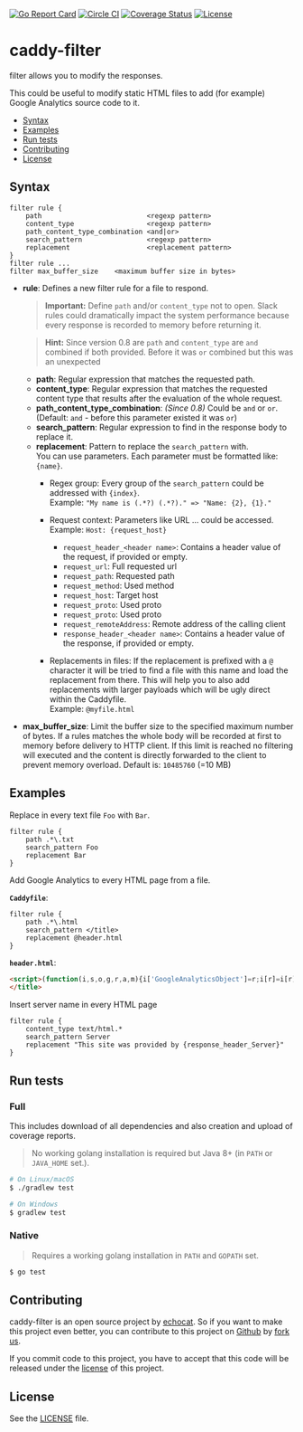 [![Go Report Card](https://goreportcard.com/badge/github.com/echocat/caddy-filter)](https://goreportcard.com/report/github.com/echocat/caddy-filter)
[![Circle CI](https://img.shields.io/circleci/project/echocat/caddy-filter.svg?style=flat-square)](https://circleci.com/gh/echocat/caddy-filter)
[![Coverage Status](https://img.shields.io/coveralls/echocat/caddy-filter/master.svg?style=flat-square)](https://coveralls.io/github/echocat/caddy-filter?branch=master)
[![License](https://img.shields.io/github/license/echocat/caddy-filter.svg?style=flat-square)](LICENSE)

# caddy-filter

filter allows you to modify the responses.

This could be useful to modify static HTML files to add (for example) Google Analytics source code to it.

* [Syntax](#syntax)
* [Examples](#examples)
* [Run tests](#run-tests)
* [Contributing](#contributing)
* [License](#license)

## Syntax

```
filter rule {
    path                          <regexp pattern>
    content_type                  <regexp pattern>
    path_content_type_combination <and|or>
    search_pattern                <regexp pattern>
    replacement                   <replacement pattern>
}
filter rule ...
filter max_buffer_size    <maximum buffer size in bytes>
```

* **rule**: Defines a new filter rule for a file to respond.
    > **Important:** Define ``path`` and/or ``content_type`` not to open. Slack rules could dramatically impact the system performance because every response is recorded to memory before returning it.

    > **Hint:** Since version 0.8 are ``path`` and ``content_type`` are `and` combined if both provided. Before it was `or` combined but this was an unexpected

    * **path**: Regular expression that matches the requested path.
    * **content_type**: Regular expression that matches the requested content type that results after the evaluation of the whole request.
    * **path_content_type_combination**: _(Since 0.8)_ Could be `and` or `or`. (Default: `and` - before this parameter existed it was `or`)
    * **search_pattern**: Regular expression to find in the response body to replace it.
    * **replacement**: Pattern to replace the ``search_pattern`` with. 
        <br>You can use parameters. Each parameter must be formatted like: ``{name}``.
        * Regex group: Every group of the ``search_pattern`` could be addressed with ``{index}``.
          <br>Example: ``"My name is (.*?) (.*?)." => "Name: {2}, {1}."``
        
        * Request context: Parameters like URL ... could be accessed.
          <br>Example: ``Host: {request_host}``
            * ``request_header_<header name>``: Contains a header value of the request, if provided or empty.
            * ``request_url``: Full requested url
            * ``request_path``: Requested path
            * ``request_method``: Used method
            * ``request_host``: Target host
            * ``request_proto``: Used proto
            * ``request_proto``: Used proto
            * ``request_remoteAddress``: Remote address of the calling client
            * ``response_header_<header name>``: Contains a header value of the response, if provided or empty.
        * Replacements in files: If the replacement is prefixed with a ``@`` character it will be tried
           to find a file with this name and load the replacement from there. This will help you to also
           add replacements with larger payloads which will be ugly direct within the Caddyfile.
           <br>Example: ``@myfile.html``
* **max_buffer_size**: Limit the buffer size to the specified maximum number of bytes. If a rules matches the whole body will be recorded at first to memory before delivery to HTTP client. If this limit is reached no filtering will executed and the content is directly forwarded to the client to prevent memory overload. Default is: ``10485760`` (=10 MB)

## Examples

Replace in every text file ``Foo`` with ``Bar``.

```
filter rule {
    path .*\.txt
    search_pattern Foo
    replacement Bar
}
```

Add Google Analytics to every HTML page from a file.

**``Caddyfile``**:
```
filter rule {
    path .*\.html
    search_pattern </title>
    replacement @header.html
}
```

**``header.html``**:
```html
<script>(function(i,s,o,g,r,a,m){i['GoogleAnalyticsObject']=r;i[r]=i[r]||function(){(i[r].q=i[r].q||[]).push(arguments)},i[r].l=1*new Date();a=s.createElement(o),m=s.getElementsByTagName(o)[0];a.async=1;a.src=g;m.parentNode.insertBefore(a,m)})(window,document,'script','//www.google-analytics.com/analytics.js','ga');ga('create', 'UA-12345678-9', 'auto');ga('send', 'pageview');</script>
</title>
```

Insert server name in every HTML page

```
filter rule {
    content_type text/html.*
    search_pattern Server
    replacement "This site was provided by {response_header_Server}"
}
```

## Run tests

### Full

This includes download of all dependencies and also creation and upload of coverage reports.

> No working golang installation is required but Java 8+ (in ``PATH`` or ``JAVA_HOME`` set.). 

```bash
# On Linux/macOS
$ ./gradlew test

# On Windows
$ gradlew test
```
### Native

> Requires a working golang installation in ``PATH`` and ``GOPATH`` set.

```bash
$ go test
```

## Contributing

caddy-filter is an open source project by [echocat](https://echocat.org).
So if you want to make this project even better, you can contribute to this project on [Github](https://github.com/echocat/caddy-filter)
by [fork us](https://github.com/echocat/caddy-filter/fork).

If you commit code to this project, you have to accept that this code will be released under the [license](#license) of this project.

## License

See the [LICENSE](LICENSE) file.
